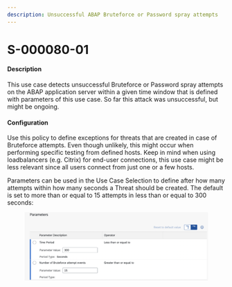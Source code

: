 ```yaml
---
description: Unsuccessful ABAP Bruteforce or Password spray attempts
---
```


# S-000080-01

#### Description

This use case detects unsuccessful Bruteforce or Password spray attempts on the ABAP application server within a given time window that is defined with parameters of this use case. So far this attack was unsuccessful, but might be ongoing.

#### Configuration

Use this policy to define exceptions for threats that are created in case of Bruteforce attempts. Even though unlikely, this might occur when performing specific testing from defined hosts. Keep in mind when using loadbalancers (e.g. Citrix) for end-user connections, this use case might be less relevant since all users connect from just one or a few hosts.

Parameters can be used in the Use Case Selection to define after how many attempts within how many seconds a Threat should be created. The default is set to more than or equal to 15 attempts in less than or equal to 300 seconds:

<figure><img src="../../.gitbook/assets/image (3).png" alt=""><figcaption></figcaption></figure>
